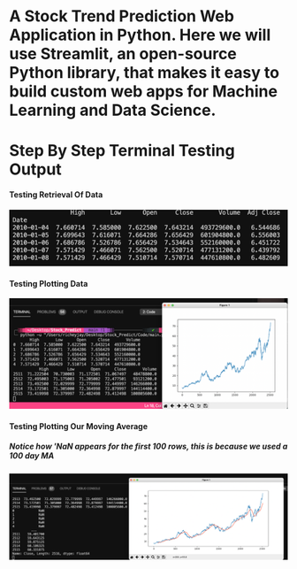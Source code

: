 # A Stock Trend Prediction Web Application in Python. Here we will use Streamlit, an open-source Python library, that makes it easy to build custom web apps for Machine Learning and Data Science.

# Step By Step Terminal Testing Output

#### Testing Retrieval Of Data
![Retrieving](Outputs/TestingRetrievalOfData.png)
#### Testing Plotting Data
![Plotting](Outputs/TestingPlottingData.png)
#### Testing Plotting Our Moving Average
##### Notice how 'NaN appears for the first 100 rows, this is because we used a 100 day MA
![Moving Average](Outputs/TestingMovingAvg.png)

